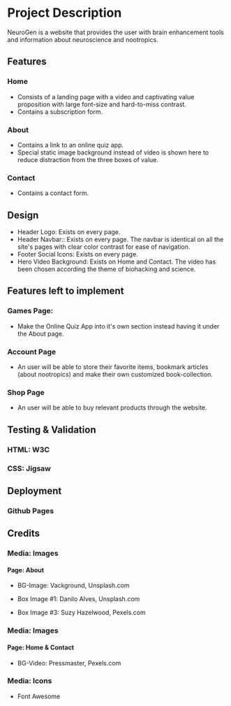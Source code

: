 # Project Description

NeuroGen is a website that provides the user with brain enhancement tools and information about neuroscience and nootropics.

## Features

### Home
- Consists of a landing page with a video and captivating value proposition with large font-size and hard-to-miss contrast.
- Contains a subscription form.

### About 
- Contains a link to an online quiz app.
- Special static image background instead of video is shown here to reduce distraction from the three boxes of value.

### Contact
- Contains a contact form.

## Design 
- Header Logo: Exists on every page.
- Header Navbar:: Exists on every page. The navbar is identical on all the site's pages with clear color contrast for ease of navigation.
- Footer Social Icons: Exists on every page.
- Hero Video Background: Exists on Home and Contact. The video has been chosen according the theme of biohacking and science.

## Features left to implement
### Games Page: 
- Make the Online Quiz App into it's own section instead having it under the About page.
### Account Page
- An user will be able to store their favorite items, bookmark articles (about nootropics) and make their own customized book-collection.
### Shop Page
- An user will be able to buy relevant products through the website.
## Testing & Validation

### HTML: W3C

### CSS: Jigsaw

## Deployment
### Github Pages

## Credits
### Media: Images
#### Page: About
- BG-Image: Vackground, Unsplash.com

- Box Image #1: Danilo Alves, Unsplash.com

- Box Image #3: Suzy Hazelwood, Pexels.com

### Media: Images
#### Page: Home & Contact
- BG-Video: Pressmaster, Pexels.com

### Media: Icons
- Font Awesome 
